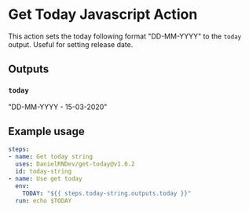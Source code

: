 # Get Today Javascript Action

This action sets the today following format "DD-MM-YYYY" to the `today` output. Useful for setting release date.

## Outputs

### `today`

"DD-MM-YYYY - 15-03-2020"

## Example usage

```yaml
steps:
- name: Get today string
  uses: DanielRNDev/get-today@v1.0.2
  id: today-string
- name: Use get today
  env:
    TODAY: "${{ steps.today-string.outputs.today }}"
  run: echo $TODAY
```
